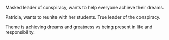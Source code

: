 Masked leader of conspiracy, wants to help everyone achieve their dreams. 

Patricia, wants to reunite with her students. True leader of the conspiracy. 

Theme is achieving dreams and greatness vs being present in life and responsibility. 

